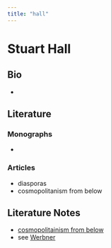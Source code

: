 ```yaml
---
title: "hall"
---
```


# Stuart Hall

## Bio
- 

## Literature
### Monographs 
- 

### Articles 
- diasporas
- cosmopolitanism from below

## Literature Notes
- [cosmopolitainism from below](008.TheoriesAndConcepts/cosmopolitainism%20from%20below.md)
- see [Werbner](005.Authors/Werbner.md)